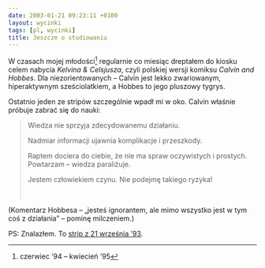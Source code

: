 ```yaml
---
date: 2003-01-21 09:23:11 +0100
layout: wycinki
tags: [pl, wycinki]
title: Jeszcze o studiowaniu
---
```


W czasach mojej młodości[^1] regularnie co miesiąc dreptałem do kiosku celem nabycia <cite>Kelvina & Celsjusza</cite>, czyli polskiej wersji komiksu <cite>Calvin and Hobbes</cite>. Dla niezorientowanych – Calvin jest lekko zwariowanym, hiperaktywnym sześciolatkiem, a Hobbes to jego pluszowy tygrys.

Ostatnio jeden ze stripów szczególnie wpadł mi w oko. Calvin właśnie próbuje zabrać się do nauki:

> Wiedza nie sprzyja zdecydowanemu działaniu.
>
> Nadmiar informacji ujawnia komplikacje i przeszkody.
>
> Raptem dociera do ciebie, że nie ma spraw oczywistych i prostych. Powtarzam – wiedza paraliżuje.
>
> Jestem człowiekiem czynu. Nie podejmę takiego ryzyka!
>
>  

(Komentarz Hobbesa – „jesteś ignorantem, ale mimo wszystko jest w tym coś z działania” – pominę milczeniem.)

PS: Znalazłem. To [strip z 21 września ’93](wycinki/ch930921.png 'The more you know, the harder it is to take decisive action').

[^1]: czerwiec ’94 – kwiecień ’95
